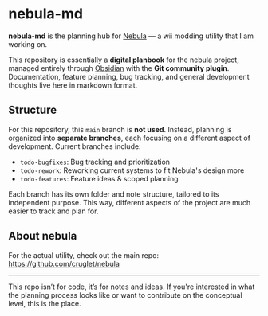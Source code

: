 # nebula-md

**nebula-md** is the planning hub for [Nebula](https://github.com/cruglet/nebula) — a wii modding utility that I am working on.

This repository is essentially a **digital planbook** for the nebula project, managed entirely through [Obsidian](https://obsidian.md/) with the **Git community plugin**. Documentation, feature planning, bug tracking, and general development thoughts live here in markdown format.

## Structure

For this repository, this `main` branch is **not used**. Instead, planning is organized into **separate branches**, each focusing on a different aspect of development. Current branches include:

- `todo-bugfixes`: Bug tracking and prioritization
- `todo-rework`: Reworking current systems to fit Nebula's design more
- `todo-features`: Feature ideas & scoped planning

Each branch has its own folder and note structure, tailored to its independent purpose. This way, different aspects of the project are much easier to track and plan for.

## About nebula

For the actual utility, check out the main repo:  
https://github.com/cruglet/nebula

---

This repo isn’t for code, it’s for notes and ideas. If you're interested in what the planning process looks like or want to contribute on the conceptual level, this is the place.
